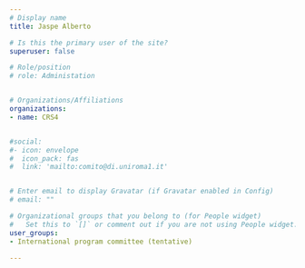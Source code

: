 ```yaml
---
# Display name
title: Jaspe Alberto

# Is this the primary user of the site?
superuser: false

# Role/position
# role: Administation


# Organizations/Affiliations
organizations:
- name: CRS4


#social:
#- icon: envelope
#  icon_pack: fas
#  link: 'mailto:comito@di.uniroma1.it'


# Enter email to display Gravatar (if Gravatar enabled in Config)
# email: ""

# Organizational groups that you belong to (for People widget)
#   Set this to `[]` or comment out if you are not using People widget.
user_groups:
- International program committee (tentative)

---
```

